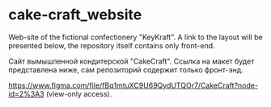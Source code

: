# cake-craft_website
Web-site of the fictional confectionery "KeyKraft". A link to the layout will be presented below, the repository itself contains only front-end.

Сайт вымышленной кондитерской "CakeCraft". Ссылка на макет будет представлена ниже, сам репозиторий содержит только фронт-энд.

https://www.figma.com/file/fBq1mtuXC9U69QydUTQOr7/CakeCraft?node-id=2%3A3 (view-only access).
